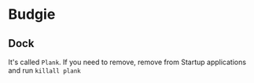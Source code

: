 # Budgie

## Dock
It's called `Plank`.
If you need to remove, remove from Startup applications and run `killall plank`


